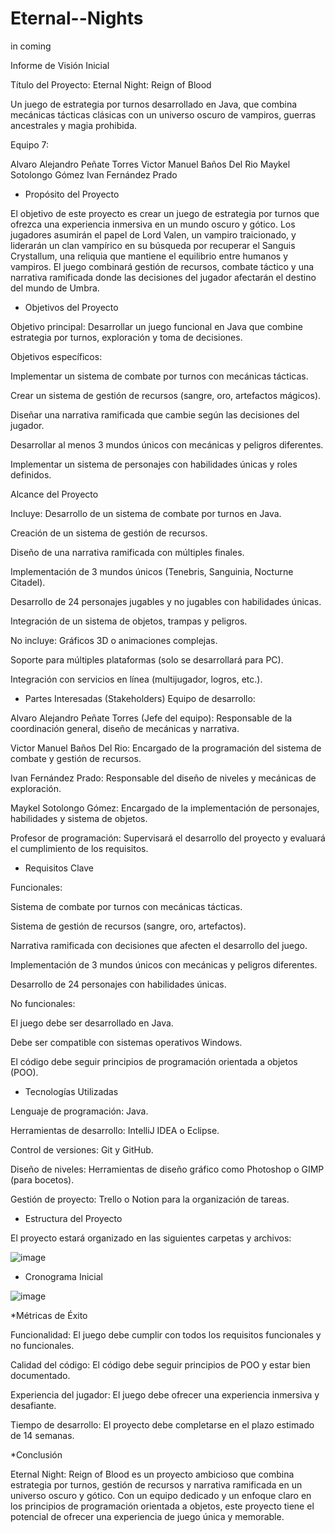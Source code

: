 # Eternal--Nights
in coming

Informe de Visión Inicial

 Título del Proyecto:
Eternal Night: Reign of Blood

Un juego de estrategia por turnos desarrollado en Java, que combina mecánicas tácticas clásicas con un universo oscuro de vampiros, guerras ancestrales y magia prohibida.


Equipo 7:

Alvaro Alejandro Peñate Torres
Victor Manuel Baños Del Rio
Maykel Sotolongo Gómez
Ivan Fernández Prado



* Propósito del Proyecto

El objetivo de este proyecto es crear un juego de estrategia por turnos que ofrezca una experiencia inmersiva en un mundo oscuro y gótico. Los jugadores asumirán el papel de Lord Valen, un vampiro traicionado, y liderarán un clan vampírico en su búsqueda por recuperar el Sanguis Crystallum, una reliquia que mantiene el equilibrio entre humanos y vampiros. El juego combinará gestión de recursos, combate táctico y una narrativa ramificada donde las decisiones del jugador afectarán el destino del mundo de Umbra.

* Objetivos del Proyecto

Objetivo principal: Desarrollar un juego funcional en Java que combine estrategia por turnos, exploración y toma de decisiones.

Objetivos específicos:

Implementar un sistema de combate por turnos con mecánicas tácticas.

Crear un sistema de gestión de recursos (sangre, oro, artefactos mágicos).

Diseñar una narrativa ramificada que cambie según las decisiones del jugador.

Desarrollar al menos 3 mundos únicos con mecánicas y peligros diferentes.

Implementar un sistema de personajes con habilidades únicas y roles definidos.

 Alcance del Proyecto

Incluye:
Desarrollo de un sistema de combate por turnos en Java.

Creación de un sistema de gestión de recursos.

Diseño de una narrativa ramificada con múltiples finales.

Implementación de 3 mundos únicos (Tenebris, Sanguinia, Nocturne Citadel).

Desarrollo de 24 personajes jugables y no jugables con habilidades únicas.

Integración de un sistema de objetos, trampas y peligros.

No incluye:
Gráficos 3D o animaciones complejas.

Soporte para múltiples plataformas (solo se desarrollará para PC).

Integración con servicios en línea (multijugador, logros, etc.).



* Partes Interesadas (Stakeholders)
Equipo de desarrollo:

Alvaro Alejandro Peñate Torres (Jefe del equipo): Responsable de la coordinación general, diseño de mecánicas y narrativa.

Victor Manuel Baños Del Rio: Encargado de la programación del sistema de combate y gestión de recursos.

Ivan Fernández Prado: Responsable del diseño de niveles y mecánicas de exploración.

Maykel Sotolongo Gómez: Encargado de la implementación de personajes, habilidades y sistema de objetos.

Profesor de programación: Supervisará el desarrollo del proyecto y evaluará el cumplimiento de los requisitos.


* Requisitos Clave

Funcionales:

Sistema de combate por turnos con mecánicas tácticas.

Sistema de gestión de recursos (sangre, oro, artefactos).

Narrativa ramificada con decisiones que afecten el desarrollo del juego.

Implementación de 3 mundos únicos con mecánicas y peligros diferentes.

Desarrollo de 24 personajes con habilidades únicas.

No funcionales:

El juego debe ser desarrollado en Java.

Debe ser compatible con sistemas operativos Windows.

El código debe seguir principios de programación orientada a objetos (POO).

* Tecnologías Utilizadas

Lenguaje de programación: Java.

Herramientas de desarrollo: IntelliJ IDEA o Eclipse.

Control de versiones: Git y GitHub.

Diseño de niveles: Herramientas de diseño gráfico como Photoshop o GIMP (para bocetos).

Gestión de proyecto: Trello o Notion para la organización de tareas.

* Estructura del Proyecto

El proyecto estará organizado en las siguientes carpetas y archivos:

![image](https://github.com/user-attachments/assets/e837945e-fa1d-4665-9b9a-da480fd84ef6)

   * Cronograma Inicial
  
![image](https://github.com/user-attachments/assets/26f76a09-cd3f-4094-b737-ef9b6f1971e5)

*Métricas de Éxito

Funcionalidad: El juego debe cumplir con todos los requisitos funcionales y no funcionales.

Calidad del código: El código debe seguir principios de POO y estar bien documentado.

Experiencia del jugador: El juego debe ofrecer una experiencia inmersiva y desafiante.

Tiempo de desarrollo: El proyecto debe completarse en el plazo estimado de 14 semanas.

*Conclusión

Eternal Night: Reign of Blood es un proyecto ambicioso que combina estrategia por turnos, gestión de recursos y narrativa ramificada en un universo oscuro y gótico. Con un equipo dedicado y un enfoque claro en los principios de programación orientada a objetos, este proyecto tiene el potencial de ofrecer una experiencia de juego única y memorable.
